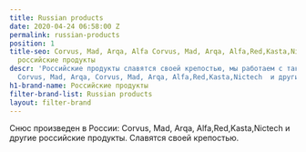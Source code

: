 ```yaml
---
title: Russian products
date: 2020-04-24 06:58:00 Z
permalink: russian-products
position: 1
title-seo: Corvus, Mad, Arqa, Alfa Corvus, Mad, Arqa, Alfa,Red,Kasta,Nictech и другие
  российские продукты
descr: 'Российские продукты славятся своей крепостью, мы работаем с такими брендами:
  Corvus, Mad, Arqa, Corvus, Mad, Arqa, Alfa,Red,Kasta,Nictech  и другие.'
h1-brand-name: Российские продукты
filter-brand-list: Russian products
layout: filter-brand
---
```


Снюс произведен в России: Corvus, Mad, Arqa, Alfa,Red,Kasta,Nictech и другие российские продукты. Славятся своей крепостью.